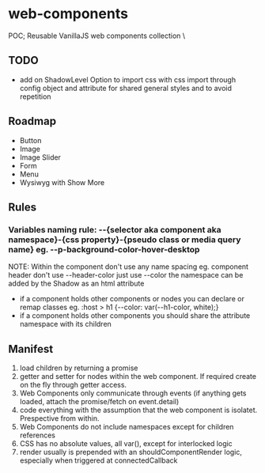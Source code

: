 # web-components

POC; Reusable VanillaJS web components collection \

## TODO

* add on ShadowLevel Option to import css with css import through config object and attribute for shared general styles and to avoid repetition

## Roadmap

* Button
* Image
* Image Slider
* Form
* Menu
* Wysiwyg with Show More

## Rules

### Variables naming rule: --{selector aka component aka namespace}-{css property}-{pseudo class or media query name} eg. --p-background-color-hover-desktop
NOTE: Within the component don't use any name spacing eg. component header don't use --header-color just use --color the namespace can be added by the Shadow as an html attribute
- if a component holds other components or nodes you can declare or remap classes eg. :host > h1 {--color: var(--h1-color, white);}
- if a component holds other components you should share the attribute namespace with its children

## Manifest

1. load children by returning a promise
2. getter and setter for nodes within the web component.  If required create on the fly through getter access.
3. Web Components only communicate through events (if anything gets loaded, attach the promise/fetch on event.detail)
4. code everything with the assumption that the web component is isolatet. Prespective from within.
5. Web Components do not include namespaces except for children references
6. CSS has no absolute values, all var(), except for interlocked logic
7. render usually is prepended with an shouldComponentRender logic, especially when triggered at connectedCallback
